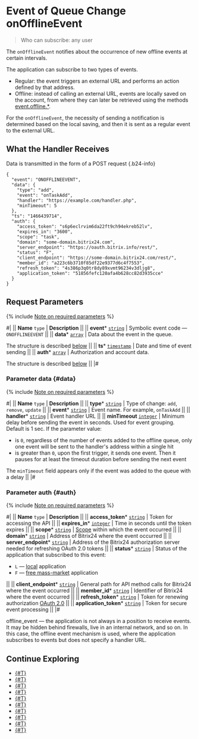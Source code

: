 # Event of Queue Change onOfflineEvent

> Who can subscribe: any user

The `onOfflineEvent` notifies about the occurrence of new offline events at certain intervals.

The application can subscribe to two types of events.

- Regular: the event triggers an external URL and performs an action defined by that address.
- Offline: instead of calling an external URL, events are locally saved on the account, from where they can later be retrieved using the methods [event.offline.*](./index.md#all-methods).

For the `onOfflineEvent`, the necessity of sending a notification is determined based on the local saving, and then it is sent as a regular event to the external URL.

## What the Handler Receives

Data is transmitted in the form of a POST request {.b24-info}

```
{
  "event": "ONOFFLINEEVENT",
  "data": {
    "type": "add",
    "event": "onTaskAdd",
    "handler": "https://example.com/handler.php", 
    "minTimeout": 5
  },
  "ts": "1466439714",
  "auth": {
    "access_token": "s6p6eclrvim6da22ft9ch94ekreb52lv",
    "expires_in": "3600",
    "scope": "task",
    "domain": "some-domain.bitrix24.com",
    "server_endpoint": "https://oauth.bitrix.info/rest/", 
    "status": "F",
    "client_endpoint": "https://some-domain.bitrix24.com/rest/", 
    "member_id": "a223c6b3710f85df22e9377d6c4f7553",
    "refresh_token": "4s386p3q0tr8dy89xvmt96234v3dljg8",
    "application_token": "51856fefc120afa4b628cc82d3935cce"
  }
}
```

## Request Parameters

{% include [Note on required parameters](../../_includes/required.md) %}

#|
|| **Name**
`type` | **Description** ||
|| **event***
[`string`](../data-types.md) | Symbolic event code — `ONOFFLINEEVENT` ||
|| **data***
[`array`](../data-types.md) | Data about the event in the queue.

The structure is described [below](#data) ||
|| **ts***
[`timestamp`](../data-types.md) | Date and time of event sending ||
|| **auth***
[`array`](../data-types.md) | Authorization and account data.

The structure is described [below](#auth) ||
|#

### Parameter data {#data}

{% include [Note on required parameters](../../_includes/required.md) %}

#|
|| **Name**
`type` | **Description** ||
|| **type***
[`string`](../data-types.md) | Type of change: `add`, `remove`, `update` ||
|| **event***
[`string`](../data-types.md) | Event name. For example, `onTaskAdd` ||
|| **handler***
[`string`](../data-types.md) | Event handler URL ||
|| **minTimeout**
[`integer`](../data-types.md) | Minimum delay before sending the event in seconds. Used for event grouping. Default is 1 sec. If the parameter value:
- is `0`, regardless of the number of events added to the offline queue, only one event will be sent to the handler's address within a single hit
- is greater than `0`, upon the first trigger, it sends one event. Then it pauses for at least the timeout duration before sending the next event
  
The `minTimeout` field appears only if the event was added to the queue with a delay ||
|#

### Parameter auth {#auth}

{% include [Note on required parameters](../../_includes/required.md) %}

#|
|| **Name**
`type` | **Description** ||
|| **access_token***
[`string`](../data-types.md) | Token for accessing the API ||
|| **expires_in***
[`integer`](../data-types.md) | Time in seconds until the token expires ||
|| **scope***
[`string`](../data-types.md) | [Scope](../scopes/permissions.md) within which the event occurred ||
|| **domain***
[`string`](../data-types.md) | Address of Bitrix24 where the event occurred ||
|| **server_endpoint***
[`string`](../data-types.md) | Address of the Bitrix24 authorization server needed for refreshing OAuth 2.0 tokens ||
|| **status***
[`string`](../data-types.md) | Status of the application that subscribed to this event:

- `L` — [local](../../local-integrations/local-apps.md) application
- `F` — [free mass-market](../../market/index.md) application

||
|| **client_endpoint***
[`string`](../data-types.md) | General path for API method calls for Bitrix24 where the event occurred ||
|| **member_id***
[`string`](../data-types.md) | Identifier of Bitrix24 where the event occurred ||
|| **refresh_token***
[`string`](../data-types.md) | Token for renewing authorization [OAuth 2.0](../oauth/index.md) ||
|| **application_token***
[`string`](../data-types.md) | Token for secure event processing ||
|#

offline_event — the application is not always in a position to receive events. It may be hidden behind firewalls, live in an internal network, and so on. In this case, the offline event mechanism is used, where the application subscribes to events but does not specify a handler URL.

## Continue Exploring

- [{#T}](./events.md)
- [{#T}](./event-bind.md)
- [{#T}](./event-get.md)
- [{#T}](./event-unbind.md)
- [{#T}](./safe-event-handlers.md)
- [{#T}](./offline-events.md)
- [{#T}](./event-offline-list.md)
- [{#T}](./event-offline-get.md)
- [{#T}](./event-offline-clear.md)
- [{#T}](./event-offline-error.md)